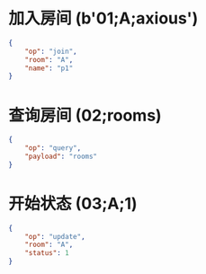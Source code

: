 # 加入房间 (b'01;A;axious')
```json
{
    "op": "join",
    "room": "A",
    "name": "p1"
}
```

# 查询房间 (02;rooms)
```json
{
    "op": "query",
    "payload": "rooms"
}
```


# 开始状态 (03;A;1)
```json
{
    "op": "update",
    "room": "A",
    "status": 1
}
```

